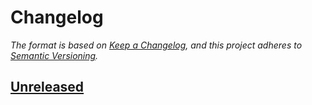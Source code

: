 <!-- INSTRUCTIONS
1. Find and Replace:
  - ::github_username - GitHub username the project is under
  - ::repo_name - Name of the repo for urls
2. Update/remove the links in the "Diffs" section

DELETE THIS HEADER COMMENT
-->

# Changelog

*The format is based on [Keep a Changelog](https://keepachangelog.com/en/1.0.0/),
and this project adheres to [Semantic Versioning](https://semver.org/spec/v2.0.0.html).*

<!-- INSTRUCTIONS
1. Copy the template below and fill out relevant sections
2. Update the diff links at the bottom
3. Update the version number in `README.md`
-->

<!-- TEMPLATE (remove empty sections)

## [MAJOR.MINOR.PATCH] - YYYY-MM-DD

### Added

- New functionality

### Changed

- Changes to existing functionality

### Fixed

- Bug fixes

### Deprecated

- Soon to be removed functionality

### Removed

- Remove functionality

### Security

- Security related changes/fixes

-->

## [Unreleased]

<!-- Diffs -->
[unreleased]: https://github.com/::github_username/::repo_name/compare/v0.0.1...HEAD
[0.0.1]: https://github.com/::github_username/::repo_name/compare/v0.0.0...v0.0.1
[0.0.0]: https://github.com/::github_username/::repo_nam/releases/tag/v0.0.0